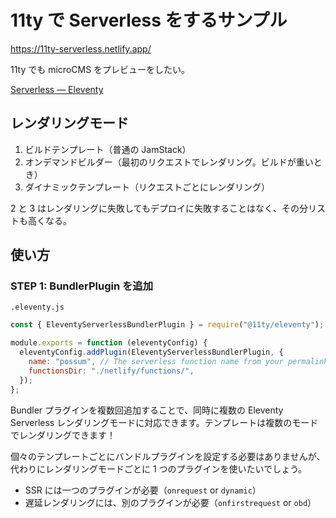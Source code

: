 # 11ty で Serverless をするサンプル

https://11ty-serverless.netlify.app/

11ty でも microCMS をプレビューをしたい。

[Serverless — Eleventy](https://www.11ty.dev/docs/plugins/serverless/)

## レンダリングモード

1. ビルドテンプレート（普通の JamStack）
2. オンデマンドビルダー（最初のリクエストでレンダリング。ビルドが重いとき）
3. ダイナミックテンプレート（リクエストごとにレンダリング）

2 と 3 はレンダリングに失敗してもデプロイに失敗することはなく、その分リストも高くなる。

## 使い方

### STEP 1: BundlerPlugin を追加

`.eleventy.js`

```js
const { EleventyServerlessBundlerPlugin } = require("@11ty/eleventy");

module.exports = function (eleventyConfig) {
  eleventyConfig.addPlugin(EleventyServerlessBundlerPlugin, {
    name: "possum", // The serverless function name from your permalink object
    functionsDir: "./netlify/functions/",
  });
};
```

Bundler プラグインを複数回追加することで、同時に複数の Eleventy Serverless レンダリングモードに対応できます。テンプレートは複数のモードでレンダリングできます！

個々のテンプレートごとにバンドルプラグインを設定する必要はありませんが、代わりにレンダリングモードごとに 1 つのプラグインを使いたいでしょう。

- SSR には一つのプラグインが必要（`onrequest` or `dynamic`）
- 遅延レンダリングには、別のプラグインが必要（`onfirstrequest` or `obd`）
